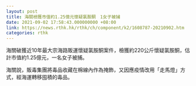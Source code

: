 ```yaml
---
layout: post
title: 海關檢獲市值約1.25億元懷疑氯胺酮　1女子被捕
date: 2021-09-02 17:58:43.000000000 +08:00
link: https://news.rthk.hk/rthk/ch/component/k2/1608787-20210902.htm
categories: rthk
---
```


海關破獲近10年最大宗海路販運懷疑氯胺酮案件，檢獲約220公斤懷疑氯胺酮，估計市值約1.25億元，一名女子被捕。

海關說，販毒集團將毒品收藏在棉線內作為掩飾，又因應疫情改用「走馬燈」方式，經海運轉移囤積的毒品。
